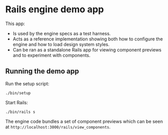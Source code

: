 # Rails engine demo app

This app:

- Is used by the engine specs as a test harness.
- Acts as a reference implementation showing both how to configure the engine and how to load design system styles.
- Can be ran as a standalone Rails app for viewing component previews and to experiment with components.

## Running the demo app

Run the setup script:

```shell
./bin/setup
```

Start Rails:

```shell
./bin/rails s
```

The engine code bundles a set of component previews which can be seen at `http://localhost:3000/rails/view_components`.
